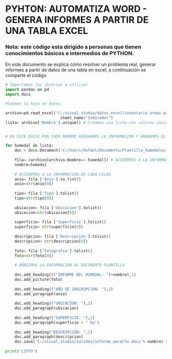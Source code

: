 # PYHTON: AUTOMATIZA WORD - GENERA INFORMES A PARTIR DE UNA TABLA EXCEL
### Nota: este código esta dirigido a personas que tienen conocimientos básicos e intermedios de PYTHON.

En este documento se explica cómo resolver un problema real, generar informes a partir de datos de una tabla en excel, a continuación se comparte el código


```python
# Importamos las ibrerias a utilizar
import pandas as pd
import docx

#leemos la hoja de datos 

archivo=pd.read_excel('C:/visual_studio/datos_excel/inventario areas protegidas2.xlsx',
                        sheet_name="Indicador")
lista= archivo['Nombre'].unique() # Creamos una lista con valores unicos de los nombres


# EN ESTE BUCLE POR CADA NOMBRE AGREGAMOS LA INFORMACION Y GRABAMOS EL ARCHIVO

for humedal in lista:
    doc = docx.Document('C:/Users/Rafael/Documents/Plantilla_humedales.docx') #Archivo planttilla
    
    fila= (archivo[archivo.Nombre== humedal]) # ACCEDEMOS A LA INFORMACION DE CADA FILA      
    nombre=humedal
    
    # ACCEDEMOS A LA INFORMACION DE CADA CELDA
    anio= fila ['Anio'].to_list()
    anio=str(anio[0])
    
    tipo= fila ['Tipo'].tolist()
    tipo=str(tipo[0])
    
    ubicacion= fila ['Ubicacion'].tolist()
    ubicacion=str(ubicacion[0])
    
    superficie= fila ['Superficie'].tolist()
    superficie= str(superficie[0])
    
    descripcion= fila ['Descripcion'].tolist()
    descripcion= str(descripcion[0])
    
    foto= fila ['Fotografia'].tolist()
    foto=str(foto[0])
    
    # AÑADIMOS LA INFORMACION AL DOCUMENTO PLANTILLA
    
    doc.add_heading((("INFORME DEL HUMEDAL: ")+nombre),1)
    doc.add_picture(foto)
    
    doc.add_heading(("AÑO DE INSCRIPCION: "),2)
    doc.add_paragraph(anio)
    
    doc.add_heading(("UBICACION: "),2)
    doc.add_paragraph(ubicacion)
    
    doc.add_heading(("SUPERFICIE: "),2)
    doc.add_paragraph(superficie + " ha")    
    
    doc.add_heading("DESCRIPCIÓN: ",2)
    doc.add_paragraph(descripcion)
    doc.save('C:/visual_studio/salidas/informe_word/%s.docx'% nombre) # Grabamos un archivo docx por cada nombre
    
print('LISTO')
```
